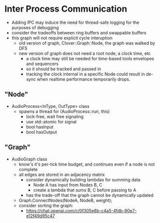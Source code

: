 # Inter Process Communication

- Adding IPC may induce the need for thread-safe logging for the purposes of debugging
- consider the tradeoffs between ring buffers and swappable buffers
- this graph will not require explicit cycle interuption
  - old version of graph, Clover::Graph::Node, the graph was walked by DFS
  - new version of graph does not need a root node, a clock time, etc
    - a clock time may still be needed for time-based tools envelopes and sequencers
    - so it should be tracked and passed in
    - tracking the clock internal in a specific Node could result in de-sync when realtime performance temporarily drops.

## "Node"
- AudioProcess<InType, OutType> class
  - spawns a thread for (AudioProcess::run, this)
    - lock-free, wait free signaling
    - use std::atomic for signal
    - bool hasInput
    - bool hasOutput

## "Graph"
- AudioGraph class
  - know's it's per-tick time budget, and continues even if a node is not complete
  - all edges are stored in an adjacency matrix
    - consider dynamically building lambdas for summing data
      - Node A has input from Nodes B, C
      - create a lambda that sums B, C before passing to A
    - has the trade-off that the graph cannot be dynamically updated 
  - Graph.ConnectNodes(NodeA, NodeB, weight);
  - consider sorting the graph:
    - https://chat.openai.com/c/0f305e8b-c4a5-4fdb-90e7-e12f49d95c47



